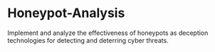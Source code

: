 # Honeypot-Analysis
Implement and analyze the effectiveness of honeypots as deception technologies for detecting and deterring cyber threats.
